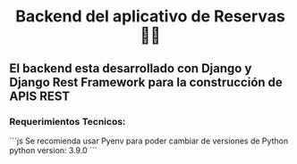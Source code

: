 <h1 align="center">Backend del aplicativo de Reservas 👨‍💻</h1>
<h2>El backend esta desarrollado con Django y Django Rest Framework para la construcción de APIS REST</h2>
<h3>Requerimientos Tecnicos:</h3>
```js
Se recomienda usar Pyenv para poder cambiar de versiones de Python
python version: 3.9.0
```
